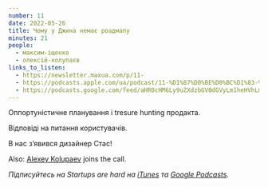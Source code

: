 ```yaml
---
number: 11
date: 2022-05-26
title: Чому у Джина немає роадмапу
minutes: 21
people:
  - максим-іщенко
  - олексій-колупаєв
links_to_listen:
  - https://newsletter.maxua.com/p/11-
  - https://podcasts.apple.com/ua/podcast/11-%D1%87%D0%BE%D0%BC%D1%83-%D1%83-%D0%B4%D0%B6%D0%B8%D0%BD%D0%B0-%D0%BD%D0%B5%D0%BC%D0%B0%D1%94-%D1%80%D0%BE%D0%B0%D0%B4%D0%BC%D0%B0%D0%BF%D1%83/id1616301447?i=1000564051762
  - https://podcasts.google.com/feed/aHR0cHM6Ly9uZXdzbGV0dGVyLm1heHVhLmNvbS9mZWVk/episode/aHR0cHM6Ly9uZXdzbGV0dGVyLm1heHVhLmNvbS9wLzExLQ?sa=X&ved=0CAUQkfYCahcKEwjosonmtfj5AhUAAAAAHQAAAAAQAQ
---
```


Оппортуністичне планування і tresure hunting продакта.

Відповіді на питання користувачів.

В нас зʼявився дизайнер Стас!

Also: [Alexey Kolupaev][1] joins the call.

_Підписуйтесь на Startups are hard на [iTunes][2] та [Google Podcasts][3]._

[1]: https://www.linkedin.com/in/kolupaev/
[2]: https://podcasts.apple.com/ua/podcast/startups-are-hard/id1616301447
[3]: https://www.google.com/podcasts?feed=aHR0cHM6Ly9hcGkuc3Vic3RhY2suY29tL2ZlZWQvcG9kY2FzdC8yNDYzODAucnNz
